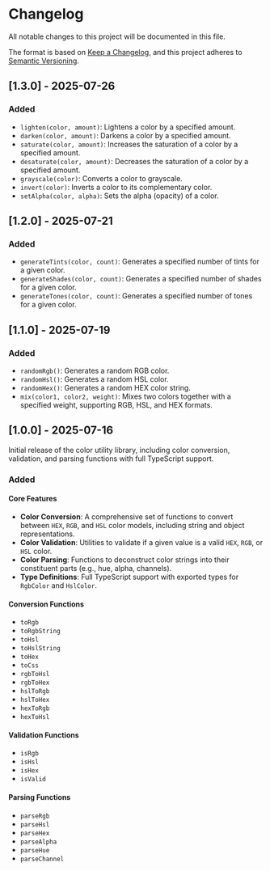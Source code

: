 # Changelog

All notable changes to this project will be documented in this file.

The format is based on [Keep a Changelog](https://keepachangelog.com/en/1.0.0/),
and this project adheres to [Semantic Versioning](https://semver.org/spec/v2.0.0.html).

## [1.3.0] - 2025-07-26

### Added

- `lighten(color, amount)`: Lightens a color by a specified amount.
- `darken(color, amount)`: Darkens a color by a specified amount.
- `saturate(color, amount)`: Increases the saturation of a color by a specified amount.
- `desaturate(color, amount)`: Decreases the saturation of a color by a specified amount.
- `grayscale(color)`: Converts a color to grayscale.
- `invert(color)`: Inverts a color to its complementary color.
- `setAlpha(color, alpha)`: Sets the alpha (opacity) of a color.

## [1.2.0] - 2025-07-21

### Added

- `generateTints(color, count)`: Generates a specified number of tints for a given color.
- `generateShades(color, count)`: Generates a specified number of shades for a given color.
- `generateTones(color, count)`: Generates a specified number of tones for a given color.

## [1.1.0] - 2025-07-19

### Added

- `randomRgb()`: Generates a random RGB color.
- `randomHsl()`: Generates a random HSL color.
- `randomHex()`: Generates a random HEX color string.
- `mix(color1, color2, weight)`: Mixes two colors together with a specified weight, supporting RGB, HSL, and HEX formats.

## [1.0.0] - 2025-07-16

Initial release of the color utility library, including color conversion, validation, and parsing functions with full TypeScript support.

### Added

#### Core Features

- **Color Conversion**: A comprehensive set of functions to convert between `HEX`, `RGB`, and `HSL` color models, including string and object representations.
- **Color Validation**: Utilities to validate if a given value is a valid `HEX`, `RGB`, or `HSL` color.
- **Color Parsing**: Functions to deconstruct color strings into their constituent parts (e.g., hue, alpha, channels).
- **Type Definitions**: Full TypeScript support with exported types for `RgbColor` and `HslColor`.

#### Conversion Functions

- `toRgb`
- `toRgbString`
- `toHsl`
- `toHslString`
- `toHex`
- `toCss`
- `rgbToHsl`
- `rgbToHex`
- `hslToRgb`
- `hslToHex`
- `hexToRgb`
- `hexToHsl`

#### Validation Functions

- `isRgb`
- `isHsl`
- `isHex`
- `isValid`

#### Parsing Functions

- `parseRgb`
- `parseHsl`
- `parseHex`
- `parseAlpha`
- `parseHue`
- `parseChannel`

